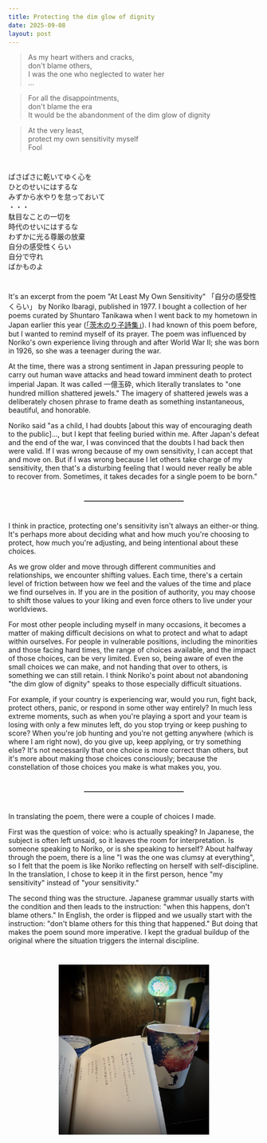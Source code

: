 ```yaml
---
title: Protecting the dim glow of dignity 
date: 2025-09-08
layout: post
---
```





> As my heart withers and cracks,  
> don't blame others,  
> I was the one who neglected to water her  
 ... 

> For all the disappointments,  
> don't blame the era  
> It would be the abandonment of the dim glow of dignity  

> At the very least,  
> protect my own sensitivity myself  
> Fool  




<div style="margin-top: 40px;"></div>

<div class="vertical-poem">
  <div>ぱさぱさに乾いてゆく心を</div>
  <div>ひとのせいにはするな</div>
  <div>みずから水やりを怠っておいて</div>
  <div class="stanza-break">・・・</div> <!-- stanza break column -->
  <div>駄目なことの一切を</div>
  <div>時代のせいにはするな</div>
  <div>わずかに光る尊厳の放棄</div>

  <div class="stanza-break"></div> <!-- stanza break -->
  <div>自分の感受性くらい</div>
  <div>自分で守れ</div>
  <div>ばかものよ</div>
</div>




<div style="margin-top: 40px;"></div>


It's an excerpt from the poem "At Least My Own Sensitivity" 「自分の感受性くらい」 by Noriko Ibaragi, published in 1977. I bought a collection of her poems curated by Shuntaro Tanikawa when I went back to my hometown in Japan earlier this year ([「茨木のり子詩集」](https://www.iwanami.co.jp/book/b249030.html)). I had known of this poem before, but I wanted to remind myself of its prayer. The poem was influenced by Noriko's own experience living through and after World War II; she was born in 1926, so she was a teenager during the war. 

At the time, there was a strong sentiment in Japan pressuring people to carry out human wave attacks and head toward imminent death to protect imperial Japan. It was called 一億玉砕, which literally translates to "one hundred million shattered jewels." The imagery of shattered jewels was a deliberately chosen phrase to frame death as something instantaneous, beautiful, and honorable. 

Noriko said "as a child, I had doubts [about this way of encouraging death to the public]..., but I kept that feeling buried within me. After Japan's defeat and the end of the war, I was convinced that the doubts I had back then were valid. If I was wrong because of my own sensitivity, I can accept that and move on. But if I was wrong because I let others take charge of my sensitivity, then that's a disturbing feeling that I would never really be able to recover from. Sometimes, it takes decades for a single poem to be born." 


<!-- add some line break, horizontal line, and another break -->
<div style="margin-top: 40px;"></div>
<hr style="width: 200px; margin: 10px auto; border: 0; border-top: 1px solid grey;">
<div style="margin-top: 40px;"></div>


I think in practice, protecting one's sensitivity isn't always an either-or thing. It's perhaps more about deciding what and how much you're choosing to protect, how much you're adjusting, and being intentional about these choices. 

As we grow older and move through different communities and relationships, we encounter shifting values. Each time, there's a certain level of friction between how we feel and the values of the time and place we find ourselves in. If you are in the position of authority, you may choose to shift those values to your liking and even force others to live under your worldviews. 

For most other people including myself in many occasions, it becomes a matter of making difficult decisions on what to protect and what to adapt within ourselves. For people in vulnerable positions, including the minorities and those facing hard times, the range of choices available, and the impact of those choices, can be very limited. Even so, being aware of even the small choices we can make, and not handing that over to others, is something we can still retain. I think Noriko's point about not abandoning "the dim glow of dignity" speaks to those especially difficult situations. 

For example, if your country is experiencing war, would you run, fight back, protect others, panic, or respond in some other way entirely? In much less extreme moments, such as when you're playing a sport and your team is losing with only a few minutes left, do you stop trying or keep pushing to score? When you're job hunting and you're not getting anywhere (which is where I am right now), do you give up, keep applying, or try something else? It's not necessarily that one choice is more correct than others, but it's more about making those choices consciously; because the constellation of those choices you make is what makes you, you. 


<!-- add some line break, horizontal line, and another break -->
<div style="margin-top: 40px;"></div>
<hr style="width: 200px; margin: 10px auto; border: 0; border-top: 1px solid grey;">
<div style="margin-top: 40px;"></div>

In translating the poem, there were a couple of choices I made. 

First was the question of voice: who is actually speaking? In Japanese, the subject is often left unsaid, so it leaves the room for interpretation. Is someone speaking to Noriko, or is she speaking to herself? About halfway through the poem, there is a line "I was the one was clumsy at everything", so I felt that the poem is like Noriko reflecting on herself with self-discipline. In the translation, I chose to keep it in the first person, hence "my sensitivity" instead of "your sensitivity."


The second thing was the structure. Japanese grammar usually starts with the condition and then leads to the instruction: "when this happens, don't blame others."  In English, the order is flipped and we usually start with the instruction: "don't blame others for this thing that happened." But doing that makes the poem sound more imperative. I kept the gradual buildup of the original where the situation triggers the internal discipline. 


<div style="margin-top: 40px;"></div>

<div style="text-align: center;">
  <img src="/images/poem.jpg" alt="A page of the book displaying an excerpt; beside it, a mug with a galaxy design; and behind them, a green light lantern." style="max-width: 60%; height: auto;" />
</div>